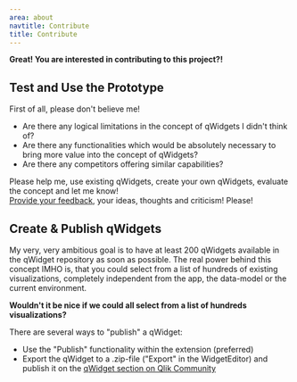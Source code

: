 ```yaml
---
area: about
navtitle: Contribute
title: Contribute
---
```

**Great! You are interested in contributing to this project?!**


## Test and Use the Prototype
First of all, please don't believe me!

* Are there any logical limitations in the concept of qWidgets I didn't think of?
* Are there any functionalities which would be absolutely necessary to bring more value into the concept of qWidgets?
* Are there any competitors offering similar capabilities?

Please help me, use existing qWidgets, create your own qWidgets, evaluate the concept and let me know!  
[Provide your feedback](http://community.qlik.com/community/qlikview_beta_programs/qwidget_limited_public_beta), your ideas, thoughts and criticism! Please!

## Create & Publish qWidgets
My very, very ambitious goal is to have at least 200 qWidgets available in the qWidget repository as soon as possible.
The real power behind this concept IMHO is, that you could select from a list of hundreds of existing visualizations, completely independent from the app, the data-model or the current environment.

**Wouldn't it be nice if we could all select from a list of hundreds visualizations?**

There are several ways to "publish" a qWidget:
- Use the "Publish" functionality within the extension (preferred)
- Export the qWidget to a .zip-file ("Export" in the WidgetEditor) and publish it on the [qWidget section on Qlik Community](http://community.qlik.com/community/qlikview_beta_programs/qwidget_limited_public_beta)


